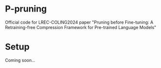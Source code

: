 # P-pruning
Official code for LREC-COLING2024 paper "Pruning before Fine-tuning: A Retraining-free Compression Framework for Pre-trained Language Models"

# Setup
Coming soon...

